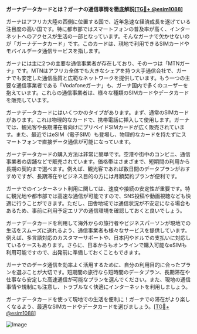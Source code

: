 **ガーナデータカードとは？ガーナの通信事情を徹底解説[[TG💪+ @esim1088](https://t.me/s/esim1088)]**

ガーナはアフリカ大陸の西側に位置する国で、近年急速な経済成長を遂げている注目度の高い国です。特に都市部ではスマートフォンの普及率が高く、インターネットへのアクセスが生活の一部となっています。そんなガーナで欠かせないのが「ガーナデータカード」です。このカードは、現地で利用できるSIMカードやモバイルデータ通信サービスを指します。

ガーナには主に2つの主要な通信事業者が存在しており、その一つは「MTNガーナ」です。MTNはアフリカ全体でも大きなシェアを持つ大手通信会社で、ガーナでも安定した通信品質と広範なネットワークを提供しています。もう一つの主要な通信事業者である「Vodafoneガーナ」も、ガーナ国内で多くのユーザーを抱えています。これらの通信事業者は、様々な種類のSIMカードやデータカードを販売しています。

ガーナデータカードにはいくつかのタイプがあります。まず、通常のSIMカードがあります。これは物理的なカードで、携帯電話に挿入して使用します。ガーナでは、観光客や長期滞在者向けにプリペイドSIMカードが広く販売されています。また、最近ではeSIM（電子SIM）も登場し、物理的なカードを持たずにスマートフォンで直接データ通信が可能になっています。

ガーナデータカードの購入方法は非常に簡単です。空港や街中のコンビニ、通信事業者の店舗などで販売されています。価格帯はさまざまで、短期間の利用から長期の契約まで選べます。例えば、観光客であれば数日間のデータプランがおすすめですが、長期滞在やビジネス目的の方には月額契約プランが便利です。

ガーナでのインターネット利用に関しては、速度や接続の安定性が重要です。特に観光地や都市部では高速な通信が可能ですので、SNS投稿や動画視聴なども快適に行うことができます。ただし、田舎地域では通信状況が不安定になる場合もあるため、事前に利用予定エリアの通信環境を確認しておくと良いでしょう。

ガーナデータカードを利用して海外からの旅行者やビジネスパーソンが現地での生活をスムーズに送れるよう、通信事業者も様々なサービスを提供しています。例えば、多言語対応のカスタマーサポートや、日本円やドルでの支払いに対応しているケースもあります。さらに、日本からもオンラインで購入可能なeSIMも利用可能ですので、出発前に準備しておくこともできます。

ガーナでのデータ通信を効率よく活用するために、自分の利用目的に合ったプランを選ぶことが大切です。短期間の旅行なら短時間のデータプラン、長期滞在や仕事なら安定した高速通信が可能なプランを選んでください。また、現地の通信事情や規制にも注意し、トラブルなく快適にインターネットを利用しましょう。

ガーナデータカードを使って現地での生活を便利に！ガーナでの滞在がより楽しくなるよう、最適なSIMカードやデータカードを選びましょう。[[TG💪+ @esim1088](https://t.me/s/esim1088)]

![Image](https://i.postimg.cc/Y0z9fWf4/image.png)